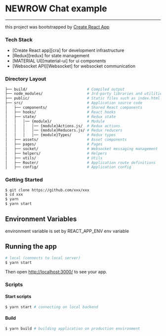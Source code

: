 # NEWROW Chat example

---

this project was bootstrapped by [Create React App](https://create-react-app.dev/)

### Tech Stack

- [Create React app][cra] for development infrastructure
- [Redux][redux] for state management
- [MATERIAL UI][material-ui] for ui components
- [Websocket API][Websocket] for websocket communication

### Directory Layout

```bash
├── build/                           # Compiled output
├── node_modules/                    # 3rd-party libraries and utilities
├── public/                          # Static files such as index.html etc.
├── src/                             # Application source code
│   ├── components/                  # Shared React components
│   ├── hooks/                       # React hooks
│   ├── state/                       # Redux state
│   │   │── {module}/                # Module
│   │   │   │── {module}Actions.js/  # Redux actions
│   │   │   │── {module}Reducers.js/ # Redux reducers
│   │   │   │── {module}Types/       # Redux types
│   ├── assets/                      # Asset components
│   ├── pages/                       # Pages
│   ├── socket/                      # Websocket messaging management
│   ├── helpers/                     # Helpers 
│   ├── utils/                       # Utils 
│   ├── Router/                      # Application route definitions
│   ├── config/                      # Application config
```

### Getting Started

```bash
$ git clone https://github.com/xxx/xxx
$ cd xxx
$ yarn
$ yarn start
```

## Environment Variables

environment variable is set by REACT_APP_ENV env variable

## Running the app

```bash
# local (connects to local server)
$ yarn start
```

Then open [http://localhost:3000/](http://localhost:3000/) to see your app.<br>


### Scripts

#### Start scripts
```bash
$ yarn start # connecting on local backend
```

#### Build
```bash
$ yarn build # building application on production environment
```
